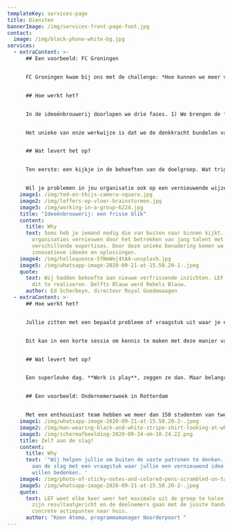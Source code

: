 ```yaml
---
templateKey: services-page
title: Diensten
bannerImage: /img/services-front-page-foot.jpg
contact:
  image: /img/black-phone-white-bg.jpg
services:
  - extraContent: >-
      ## Een voorbeeld: FC Groningen


      FC Groningen kwam bij ons met de challenge: *Hoe kunnen we meer vrouwen  interesseren voor het zakelijke netwerk van FC Groningen?* Ondernemers, niet-ondernemers, iedereen die iets aan de Business Club denkt te hebben. 


      ## Hoe werkt het?


      In de ideeënbrouwerij doorlopen we drie fases. 1) We brengen de **behoeften** van de doelgroep in kaart aan de hand van focusgroepsessies, 2) vervolgens gebruiken we deze input om een **innovatief** **concept** te bedenken dat voorziet in deze behoeften en 3) we komen het uitgewerkte concept **implementeren en uitvoeren** in de organisatie. 


      Het unieke van onze werkwijze is dat we de denkkracht bundelen van een team van jong talent tussen de 18 en 35 jaar. Allemaal met verschillende expertises. Onze poule bestaat uit meer dan vijftig studenten, jonge ondernemers en starters waardoor we in korte tijd tot een innovatief concept voor de opgehaalde behoeften kunnen komen.


      ## Wat levert het op?


      Ten eerste: een kijkje in de behoeften van de doelgroep. Wat triggert de doelgroep? Daarnaast een innovatief concept wat past bij deze behoeften. Dit kan zijn in de vorm van bijvoorbeeld een (marketing)strategie, een sterke businesscase of een vernieuwend product of dienst. Kortom, een enorm waardevol proces om achter de wensen en beweegredenen van deze groep te komen en hier gelijk wat mee te doen. 


      Wil je problemen in jou organisatie ook op een vernieuwende wijze aanpakken? Neem dan contact op met Teddy! +31652251395
    image1: /img/ted-en-thijs-camera-square.jpg
    image2: /img/leffers-op-vloer-brainstormen.jpg
    image3: /img/working-in-a-group-6224.jpg
    title: "Ideeënbrouwerij: een frisse blik"
    content:
      title: Why
      text: Soms heb je iemand nodig die van buiten naar binnen kijkt. Wij helpen
        organisaties vernieuwen door het betrekken van jong talent met
        verschillende expertises. Door deze unieke benadering komen we tot échte
        innovatieve ideeën en oplossingen.
    image4: /img/helloquence-5fNmWej4tAA-unsplash.jpg
    image5: /img/whatsapp-image-2020-09-21-at-15.50.20-1-.jpeg
    quote:
      text: Wij hadden behoefte aan nieuwe verfrissende inzichten. LEF was in staat
        dit te realiseren. Delfts Blauw werd Rebels Blauw.
      author: Ed Scherbeyn, directeur Royal Goedewaagen
  - extraContent: >-
      ## Hoe werkt het?


      Jullie zitten met een bepaald probleem of vraagstuk uit waar je een innovatief plan voor wilt bedenken. Maar dat wil je graag zélf doen. Dat kan! Wij begeleiden je daarin. We beginnen met het **verkennen** van het vraagstuk. Vervolgens helpen we jullie out of the box te denken in de **ideegeneratie**. We rekken de kaders zover mogelijk uit en denken we alleen in mogelijkheden en kansen. Tijdens de **uitwerking** focussen we ons op de beste ideeën en beslissen wat het meest relevant is. 


      Dit kan in een korte sessie om kennis te maken met deze manier van werken of in een week waardoor je de tijd krijgt om het idee ook echt uit te werken. 


      ## Wat levert het op?


      Een superleuke dag. **Work is play**, zeggen ze dan. Maar belangrijker dan dat: een innovatief idee voor een probleem of vraagstuk.


      ## Een voorbeeld: Ondernemersweek in Rotterdam


      Met een enthousiast team hebben we meer dan 150 studenten van twee MBO scholen in Rotterdam, het Albeda en HMC, begeleid in een Ondernemersweek met het thema woningnood onder studenten. In slechts een week tijd hebben de studenten samen met ons het probleem verkend, innovatieve ideeën bedacht en dit vervolgens omgevormd tot een businessplan. Deze hebben ze uitgewerkt tot de meest vette prototypes en vervolgens gepitcht aan ondernemers en investeerders.
    image1: /img/whatsapp-image-2020-09-21-at-15.50.20-2-.jpeg
    image2: /img/man-wearing-black-and-white-stripe-shirt-looking-at-white-212286.jpg
    image3: /img/schermafbeelding-2020-09-24-om-10.24.22.png
    title: Zelf aan de slag!
    content:
      title: Why
      text: '"Wij helpen jullie om buiten de vaste patronen te denken. Samen gaan we
        aan de slag met een vraagstuk waar jullie een vernieuwend idee voor
        willen bedenken. '
    image4: /img/photo-of-sticky-notes-and-colored-pens-scrambled-on-table-632470.jpg
    image5: /img/whatsapp-image-2020-09-21-at-15.50.20-2-.jpeg
    quote:
      text: LEF weet elke keer weer het maximale uit de groep te halen. De sessies
        zijn resultaatgericht en de deelnemers gaan met de juiste handvatten en
        concrete actiepunten naar huis.
      author: "Koen Atema, programmamanager Noorderpoort "
---
```

